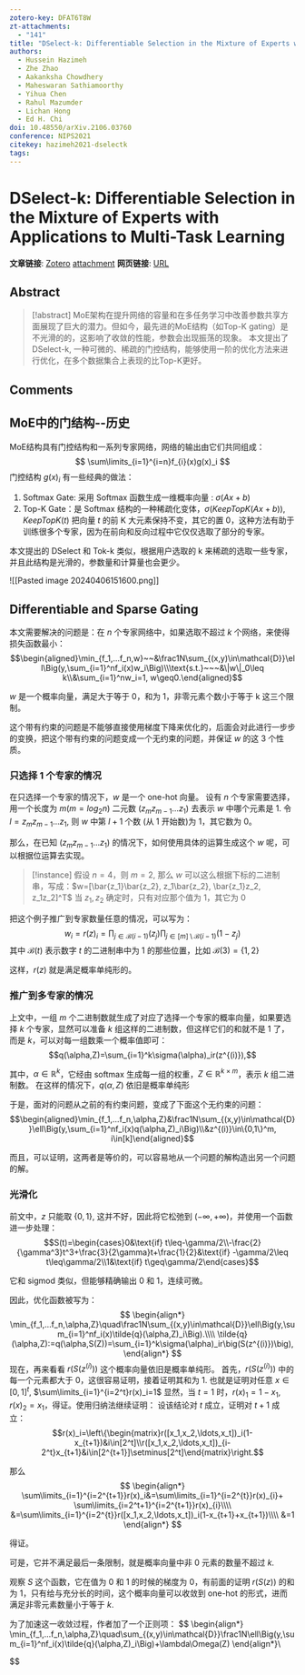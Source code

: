 ```yaml
---
zotero-key: DFAT6T8W
zt-attachments:
  - "141"
title: "DSelect-k: Differentiable Selection in the Mixture of Experts with Applications to Multi-Task Learning"
authors:
  - Hussein Hazimeh
  - Zhe Zhao
  - Aakanksha Chowdhery
  - Maheswaran Sathiamoorthy
  - Yihua Chen
  - Rahul Mazumder
  - Lichan Hong
  - Ed H. Chi
doi: 10.48550/arXiv.2106.03760
conference: NIPS2021
citekey: hazimeh2021-dselectk
tags:
---
```

# DSelect-k: Differentiable Selection in the Mixture of Experts with Applications to Multi-Task Learning

**文章链接**: [Zotero](zotero://select/library/items/DFAT6T8W) [attachment](<file:///home/ilot/Zotero/storage/I5NQ7X3N/Hazimeh%20%E7%AD%89%20-%202021%20-%20DSelect-k%20Differentiable%20Selection%20in%20the%20Mixture.pdf>)
**网页链接**: [URL](http://arxiv.org/abs/2106.03760)
## Abstract

>[!abstract]
>MoE架构在提升网络的容量和在多任务学习中改善参数共享方面展现了巨大的潜力。但如今，最先进的MoE结构（如Top-K gating）是不光滑的的，这影响了收敛的性能，参数会出现振荡的现象。
>本文提出了DSelect-k, 一种可微的、稀疏的门控结构，能够使用一阶的优化方法来进行优化，在多个数据集合上表现的比Top-K更好。

## Comments


## MoE中的门结构--历史
MoE结构具有门控结构和一系列专家网络，网络的输出由它们共同组成：
$$
\sum\limits_{i=1}^{i=n}f_{i}(x)g(x)_i
$$
门控结构 $g(x)_i$ 有一些经典的做法：
1. Softmax Gate: 采用 Softmax 函数生成一维概率向量 : $\sigma(Ax+b)$
2. Top-K Gate：是 Softmax 结构的一种稀疏化变体，$\sigma(KeepTopK(Ax+b))$, $KeepTopK(t)$ 把向量 $t$ 的前 K 大元素保持不变，其它的置 0，这种方法有助于训练很多个专家，因为在前向和反向过程中它仅仅选取了部分的专家。

本文提出的 DSelect 和 Tok-k 类似，根据用户选取的 k 来稀疏的选取一些专家，并且此结构是光滑的，参数量和计算量也会更少。

![[Pasted image 20240406151600.png]]



## Differentiable and Sparse Gating

本文需要解决的问题是：在 $n$ 个专家网络中，如果选取不超过 $k$ 个网络，来使得损失函数最小：
$$\begin{aligned}\min_{f_1,...f_n,w}~~&\frac1N\sum_{(x,y)\in\mathcal{D}}\ell\Big(y,\sum_{i=1}^nf_i(x)w_i\Big)\\\text{s.t.}~~~&\|w\|_0\leq k\\&\sum_{i=1}^nw_i=1, w\geq0.\end{aligned}$$

$w$ 是一个概率向量，满足大于等于 0，和为 1，非零元素个数小于等于 k 这三个限制。

这个带有约束的问题是不能够直接使用梯度下降来优化的，后面会对此进行一步步的变换，把这个带有约束的问题变成一个无约束的问题，并保证 $w$ 的这 3 个性质。

### 只选择 1 个专家的情况

在只选择一个专家的情况下，$w$ 是一个 one-hot 向量。
设有 $n$ 个专家需要选择，用一个长度为 $m(m=log_{2}n)$ 二元数 $(z_{m}z_{m-1}...z_1)$ 去表示 $w$ 中哪个元素是 1.
令 $l=z_{m}z_{m-1}...z_1$, 则 $w$ 中第 $l+1$ 个数 (从 1 开始数)为 1，其它数为 0。

那么，在已知 $(z_{m}z_{m-1}...z_1)$ 的情况下，如何使用具体的运算生成这个 $w$ 呢，可以根据位运算去实现。

>[!instance]
>假设 $n=4$，则 $m=2$,
>那么 $w$ 可以这么根据下标的二进制串，写成：$w=[\bar{z_1}\bar{z_2}, z_1\bar{z_2}, \bar{z_1}z_2, z_1z_2]^T$
>当 $z_1,z_2$ 确定时，只有对应那个值为 1，其它为 0

把这个例子推广到专家数量任意的情况，可以写为：
$$w_i=r(z)_i=\prod_{j\in\mathcal{B}(i-1)}(z_j)\prod_{j\in[m]\setminus\mathcal{B}(i-1)}(1-z_j)$$
其中 $\mathcal{B}(t)$ 表示数字 $t$ 的二进制串中为 1 的那些位置，比如 $\mathcal{B}(3)=\{1,2\}$

这样，$r(z)$ 就是满足概率单纯形的。

### 推广到多专家的情况
上文中，一组 $m$ 个二进制数就生成了对应了选择一个专家的概率向量，如果要选择 $k$ 个专家，显然可以准备 $k$ 组这样的二进制数，但这样它们的和就不是 1 了，而是 $k$，可以对每一组数乘一个概率值即可：
$$q(\alpha,Z)=\sum_{i=1}^k\sigma(\alpha)_ir(z^{(i)}),$$

其中，$\alpha\in\mathbb{R}^k$，它经由 softmax 生成每一组的权重，$Z\in \mathbb{R}^{k \times m}$，表示 $k$ 组二进制数。
在这样的情况下，$q(\alpha,Z)$ 依旧是概率单纯形

于是，面对的问题从之前的有约束问题，变成了下面这个无约束的问题：
$$\begin{aligned}\min_{f_1,...f_n,\alpha,Z}&\frac1N\sum_{(x,y)\in\mathcal{D}}\ell\Big(y,\sum_{i=1}^nf_i(x)q(\alpha,Z)_i\Big)\\&z^{(i)}\in\{0,1\}^m, i\in[k]\end{aligned}$$

而且，可以证明，这两者是等价的，可以容易地从一个问题的解构造出另一个问题的解。

### 光滑化
前文中，$z$ 只能取 $\{0,1\}$, 这并不好，因此将它松弛到 $(-\infty,+\infty)$，并使用一个函数进一步处理：
$$S(t)=\begin{cases}0&\text{if} t\leq-\gamma/2\\-\frac{2}{\gamma^3}t^3+\frac{3}{2\gamma}t+\frac{1}{2}&\text{if} -\gamma/2\leq t\leq\gamma/2\\1&\text{if} t\geq\gamma/2\end{cases}$$

它和 sigmod 类似，但能够精确输出 0 和 1，连续可微。

因此，优化函数被写为：
$$
\begin{align*}
\min_{f_1,...f_n,\alpha,Z}\quad\frac1N\sum_{(x,y)\in\mathcal{D}}\ell\Big(y,\sum_{i=1}^nf_i(x)\tilde{q}(\alpha,Z)_i\Big).\\\\
\tilde{q}(\alpha,Z):=q(\alpha,S(Z))=\sum_{i=1}^k\sigma(\alpha)_ir\big(S(z^{(i)})\big),
\end{align*}
$$
现在，再来看看 $r\big(S(z^{(i)})\big)$ 这个概率向量依旧是概率单纯形。
首先，$r\big(S(z^{(i)})\big)$ 中的每一个元素都大于 0，这很容易证明，接着证明其和为 1.
也就是证明对任意 $x\in [0,1]^t$,  $\sum\limits_{i=1}^{i=2^t}r(x)_i=1$
显然，当 $t=1$ 时，$r(x)_{1}= 1-x_1$, $r(x)_2=x_1$，得证。使用归纳法继续证明：
设该结论对 $t$ 成立，证明对 $t+1$ 成立：
$$r(x)_i=\left\{\begin{matrix}r([x_1,x_2,\ldots,x_t])_i(1-x_{t+1})&i\in[2^t]\\r([x_1,x_2,\ldots,x_t])_{i-2^t}x_{t+1}&i\in[2^{t+1}]\setminus[2^t]\end{matrix}\right.$$

那么
$$
\begin{align*}
\sum\limits_{i=1}^{i=2^{t+1}}r(x)_i&=\sum\limits_{i=1}^{i=2^{t}}r(x)_{i}+ \sum\limits_{i=2^t+1}^{i=2^{t+1}}r(x)_{i}\\\\
&=\sum\limits_{i=1}^{i=2^{t}}r([x_1,x_2,\ldots,x_t])_i(1-x_{t+1}+x_{t+1})\\\\
&=1
\end{align*}
$$

得证。

可是，它并不满足最后一条限制，就是概率向量中非 0 元素的数量不超过 $k$.

观察 $S$ 这个函数，它在值为 0 和 1 的时候的梯度为 0，有前面的证明 $r(S(z))$ 的和为 1，只有给与充分长的时间，这个概率向量可以收敛到 one-hot 的形式，进而满足非零元素数量小于等于 $k$.

为了加速这一收敛过程，作者加了一个正则项：
$$
\begin{align*}
\min_{f_1,...f_n,\alpha,Z}\quad\sum_{(x,y)\in\mathcal{D}}\frac1N\ell\Big(y,\sum_{i=1}^nf_i(x)\tilde{q}(\alpha,Z)_i\Big)+\lambda\Omega(Z)
\end{align*}\\

$$
